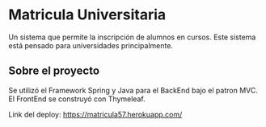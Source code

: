 # Matricula Universitaria
Un sistema que permite la inscripción de alumnos en cursos. Este sistema está pensado para universidades principalmente.

## Sobre el proyecto
Se utilizó el Framework Spring y Java para el BackEnd bajo el patron MVC. El FrontEnd se construyó con Thymeleaf.

Link del deploy: 
https://matricula57.herokuapp.com/
